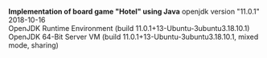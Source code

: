 **Implementation of board game "Hotel" using Java**
openjdk version "11.0.1" 2018-10-16   
OpenJDK Runtime Environment (build 11.0.1+13-Ubuntu-3ubuntu3.18.10.1)   
OpenJDK 64-Bit Server VM (build 11.0.1+13-Ubuntu-3ubuntu3.18.10.1, mixed mode, sharing)   




















































